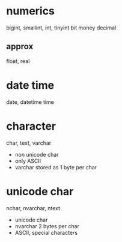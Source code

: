 # numerics
bigint, smallint, int, tinyint
bit
money
decimal

## approx
float, real

# date time
date, datetime
time

# character
char, text, varchar

- non unicode char
- only ASCII
- varchar stored as 1 byte per char

# unicode char
nchar, nvarchar, ntext

- unicode char
- nvarchar 2 bytes per char
- ASCII, special characters









